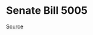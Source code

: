# Senate Bill 5005

[Source](http://lawfilesext.leg.wa.gov/biennium/2023-24/Pdf/Bills/Senate%20Bills/5005.pdf)